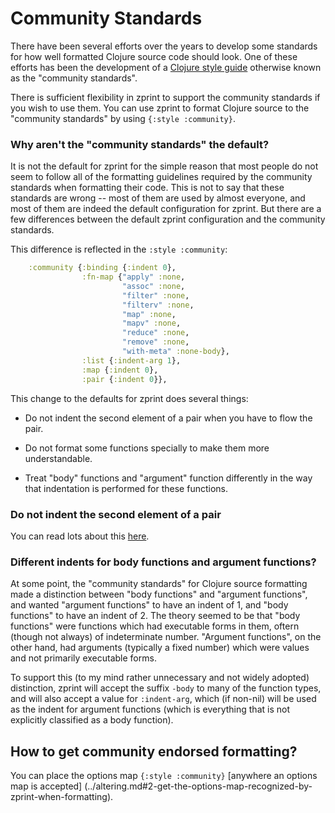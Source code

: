 # Community Standards

There have been several efforts over the years to develop some
standards for how well formatted Clojure source code should look.
One of these efforts has been the development of a 
[Clojure style guide](https://github.com/bbatsov/clojure-style-guide) 
otherwise known as the "community standards".

There is sufficient flexibility in zprint to support the community
standards if you wish to use them.  You can use zprint to format
Clojure source to the "community standards" by using 
`{:style :community}`.

### Why aren't the "community standards" the default?

It is not the default for zprint for the simple reason that most
people do not seem to follow all of the formatting guidelines
required by the community standards when formatting their code.
This is not to say that these standards are wrong -- most of them
are used by almost everyone, and most of them are indeed the default
configuration for zprint.  But there are a few differences between
the default zprint configuration and the community standards.

This difference is reflected in the `:style :community`:

```clojure
    :community {:binding {:indent 0},
                :fn-map {"apply" :none,
                         "assoc" :none,
                         "filter" :none,
                         "filterv" :none,
                         "map" :none,
                         "mapv" :none,
                         "reduce" :none,
                         "remove" :none,
                         "with-meta" :none-body},
                :list {:indent-arg 1},
                :map {:indent 0},
                :pair {:indent 0}},
```
This change to the defaults for zprint does several things:

  * Do not indent the second element of a pair when you have to flow 
  the pair.

  * Do not format some functions specially to make them more understandable.

  * Treat "body" functions and "argument" function differently in the way
  that indentation is performed for these functions.

### Do not indent the second element of a pair

You can read lots about this [here](./pairs.md).

### Different indents for body functions and argument functions?

At some point, the "community standards" for Clojure source formatting
made a distinction between "body functions" and "argument functions",
and wanted "argument functions" to have an indent of 1, and "body functions"
to have an indent of 2.  The theory seemed to be that "body functions"
were functions which had executable forms in them, oftern (though not
always) of indeterminate number.  "Argument functions", on the other
hand, had arguments (typically a fixed number) which were values and
not primarily executable forms.  

To support this (to my mind rather unnecessary and not widely adopted)
distinction, zprint will accept the suffix `-body` to many of the function
types, and will also accept a value for `:indent-arg`, which (if non-nil)
will be used as the indent for argument functions (which is 
everything that is not explicitly classified as a body function).

## How to get community endorsed formatting?

You can place the options map `{:style :community}` 
[anywhere an options map is accepted]
(../altering.md#2-get-the-options-map-recognized-by-zprint-when-formatting).



